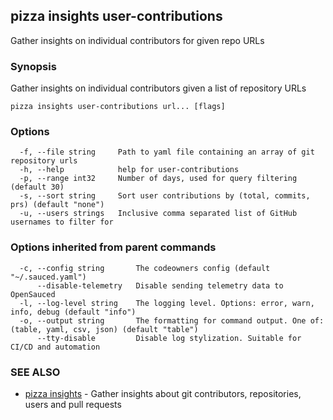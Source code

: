 ## pizza insights user-contributions

Gather insights on individual contributors for given repo URLs

### Synopsis

Gather insights on individual contributors given a list of repository URLs

```
pizza insights user-contributions url... [flags]
```

### Options

```
  -f, --file string     Path to yaml file containing an array of git repository urls
  -h, --help            help for user-contributions
  -p, --range int32     Number of days, used for query filtering (default 30)
  -s, --sort string     Sort user contributions by (total, commits, prs) (default "none")
  -u, --users strings   Inclusive comma separated list of GitHub usernames to filter for
```

### Options inherited from parent commands

```
  -c, --config string       The codeowners config (default "~/.sauced.yaml")
      --disable-telemetry   Disable sending telemetry data to OpenSauced
  -l, --log-level string    The logging level. Options: error, warn, info, debug (default "info")
  -o, --output string       The formatting for command output. One of: (table, yaml, csv, json) (default "table")
      --tty-disable         Disable log stylization. Suitable for CI/CD and automation
```

### SEE ALSO

* [pizza insights](pizza_insights.md)	 - Gather insights about git contributors, repositories, users and pull requests


